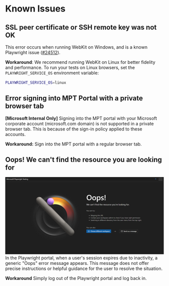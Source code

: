 # Known Issues

## SSL peer certificate or SSH remote key was not OK
This error occurs when running WebKit on Windows, and is a known Playwright issue ([#24512](https://github.com/microsoft/playwright/issues/24512)).

**Workaround**: 
We recommend running WebKit on Linux for better fidelity and performance. To run your tests on Linux browsers, set the `PLAYWRIGHT_SERVICE_OS` environment variable:
```bash
PLAYWRIGHT_SERVICE_OS=linux
```

## Error signing into MPT Portal with a private browser tab
**[Microsoft Internal Only]** Signing into the MPT portal with your Microsoft corporate account (microsoft.com domain) is not supported in a private browser tab. This is because of the sign-in policy applied to these accounts. 

**Workaround:**
Sign into the MPT portal with a regular browser tab.

## Oops! We can't find the resource you are looking for
![Screenshot for Oops error](./media/known-issues/session-timeout.png)
In the Playwright portal, when a user's session expires due to inactivity, a generic "Oops" error message appears. This message does not offer precise instructions or helpful guidance for the user to resolve the situation.

**Workaround**
Simply log out of the Playwright portal and log back in.